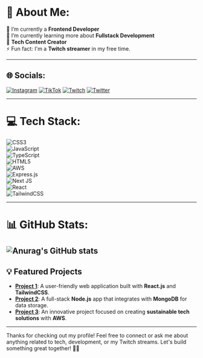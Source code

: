# 💫 About Me:
🔭 I’m currently a **Frontend Developer**  
🌱 I’m currently learning more about **Fullstack Development**  
💬 **Tech Content Creator**  
⚡ Fun fact: I'm a **Twitch streamer** in my free time.

---

## 🌐 Socials:
[![Instagram](https://img.shields.io/badge/Instagram-%23E4405F.svg?logo=Instagram&logoColor=white)](https://instagram.com/coding_byanna) 
[![TikTok](https://img.shields.io/badge/TikTok-%23000000.svg?logo=TikTok&logoColor=white)](https://tiktok.com/@coding_byanna) 
[![Twitch](https://img.shields.io/badge/Twitch-%239146FF.svg?logo=Twitch&logoColor=white)](https://twitch.tv/coding_byanna) 
[![Twitter](https://img.shields.io/badge/Twitter-%231DA1F2.svg?logo=Twitter&logoColor=white)](https://twitter.com/coding_byanna)

---

# 💻 Tech Stack:
![CSS3](https://img.shields.io/badge/css3-%231572B6.svg?style=flat&logo=css3&logoColor=white)  
![JavaScript](https://img.shields.io/badge/javascript-%23323330.svg?style=flat&logo=javascript&logoColor=%23F7DF1E)  
![TypeScript](https://img.shields.io/badge/typescript-%23323330.svg?style=flat&logo=typescript&logoColor=%23007ACC)  
![HTML5](https://img.shields.io/badge/html5-%23E34F26.svg?style=flat&logo=html5&logoColor=white)  
![AWS](https://img.shields.io/badge/AWS-%23FF9900.svg?style=flat&logo=amazon-aws&logoColor=white)  
![Express.js](https://img.shields.io/badge/express.js-%23404d59.svg?style=flat&logo=express&logoColor=%2361DAFB)  
![Next JS](https://img.shields.io/badge/Next-black?style=flat&logo=next.js&logoColor=white)  
![React](https://img.shields.io/badge/react-%2361DAFB.svg?style=flat&logo=react&logoColor=white)  
![TailwindCSS](https://img.shields.io/badge/tailwindcss-%2338B2AC.svg?style=flat&logo=tailwind-css&logoColor=white)

---

# 📊 GitHub Stats:
![Anurag's GitHub stats](https://github-readme-stats.vercel.app/api?username=andreablass&theme=ambient_gradient&show_icons=true)
---

## 💡 Featured Projects
- **[Project 1](https://github.com/your_project_link)**: A user-friendly web application built with **React.js** and **TailwindCSS**.
- **[Project 2](https://github.com/your_project_link)**: A full-stack **Node.js** app that integrates with **MongoDB** for data storage.
- **[Project 3](https://github.com/your_project_link)**: An innovative project focused on creating **sustainable tech solutions** with **AWS**.

---

Thanks for checking out my profile! Feel free to connect or ask me about anything related to tech, development, or my Twitch streams. Let's build something great together! 🚀💙
